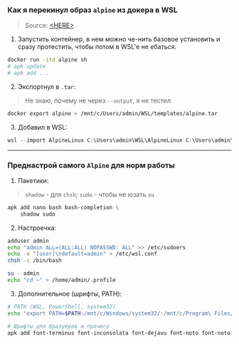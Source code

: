 ### Как я перекинул образ `alpine` из докера в WSL

> Source: [\<HERE\>](https://learn.microsoft.com/en-us/windows/wsl/use-custom-distro)

1. Запустить контейнер, в нем можно че-нить базовое установить и сразу протестить, чтобы потом в WSL'е не ебаться.
```bash
docker run -itd alpine sh
# apk update
# apk add ...
```

2. Экспортнул в `.tar`:
> Не знаю, почему не через `--output`, я не тестил
```bash
docker export alpine > /mnt/c/Users/admin/WSL/templates/alpine.tar
```

3. Добавил в WSL:
```powershell
wsl --import AlpineLinux C:\Users\admin\WSL\AlpineLinux C:\Users\admin\WSL\templates\alpine.tar --vhd
```

---

### Преднастрой самого `Alpine` для норм работы

1. Пакетики:
> `shadow` - для `chsh`; `sudo` - чтобы не юзать `su`
```bash
apk add nano bash bash-completion \ 
    shadow sudo
```

2. Настроечка:
```bash
adduser admin
echo "admin ALL=(ALL:ALL) NOPASSWD: ALL" >> /etc/sudoers
echo -e "[user]\ndefault=admin" > /etc/wsl.conf
chsh -s /bin/bash

su - admin
echo "cd ~" > /home/admin/.profile
```

3. Дополнительное (шрифты, PATH):
```bash
# PATH (WSL, PowerShell, system32)
echo "export PATH=$PATH:/mnt/c/Windows/system32/:/mnt/c/Program\ Files/:/mnt/c/Windows/System32/WindowsPowerShell/v1.0/:/mnt/c/Users/admin/AppData/Local/Microsoft/WindowsApps/" >> ~/.profile

# Шрифты для бразуеров и прочего
apk add font-terminus font-inconsolata font-dejavu font-noto font-noto-cjk font-awesome font-noto-extra font-liberation
```